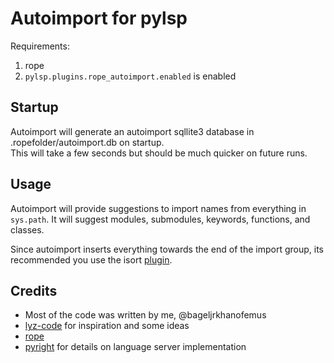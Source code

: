 # Autoimport for pylsp
Requirements:
1. rope
2. ``pylsp.plugins.rope_autoimport.enabled`` is enabled
## Startup
Autoimport will generate an autoimport sqllite3 database in .ropefolder/autoimport.db on startup.  
This will take a few seconds but should be much quicker on future runs.
## Usage 
Autoimport will provide suggestions to import names from everything in ``sys.path``. It will suggest modules, submodules, keywords, functions, and classes.  

Since autoimport inserts everything towards the end of the import group, its recommended you use the isort [plugin](https://github.com/paradoxxxzero/pyls-isort).

## Credits
 - Most of the code was written by me, @bageljrkhanofemus
 - [lyz-code](https://github.com/lyz-code/autoimport) for inspiration and some ideas
 - [rope](https://github.com/python-rope/rope)
 - [pyright](https://github.com/Microsoft/pyright) for details on language server implementation
